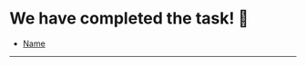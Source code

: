 # We have completed the task! :raised_hands:

- [Name]( https://brojohnny.github.io/Sample-Website/)

---------------------------------------------------------------------------
